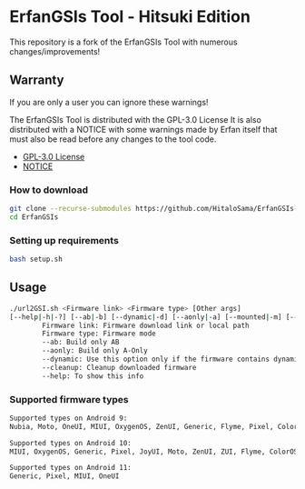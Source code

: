 # ErfanGSIs Tool - Hitsuki Edition

This repository is a fork of the ErfanGSIs Tool with numerous changes/improvements!

## Warranty

If you are only a user you can ignore these warnings!

The ErfanGSIs Tool is distributed with the GPL-3.0 License
It is also distributed with a NOTICE with some warnings made by Erfan itself that must also be read before any changes to the tool code.
* [GPL-3.0 License](https://github.com/HitaloSama/ErfanGSIs-Hitsuki/blob/master/LICENSE)
* [NOTICE](https://github.com/HitaloSama/ErfanGSIs-Hitsuki/blob/master/NOTICE)

### How to download

```bash
git clone --recurse-submodules https://github.com/HitaloSama/ErfanGSIs-Hitsuki.git ErfanGSIs 
cd ErfanGSIs
```

### Setting up requirements

```bash
bash setup.sh
```

## Usage

```bash
./url2GSI.sh <Firmware link> <Firmware type> [Other args]
[--help|-h|-?] [--ab|-b] [--dynamic|-d] [--aonly|-a] [--mounted|-m] [--cleanup|-c]
        Firmware link: Firmware download link or local path
        Firmware type: Firmware mode
        --ab: Build only AB
        --aonly: Build only A-Only
        --dynamic: Use this option only if the firmware contains dynamic partitions
        --cleanup: Cleanup downloaded firmware
        --help: To show this info
```

### Supported firmware types

```bash
Supported types on Android 9:
Nubia, Moto, OneUI, MIUI, OxygenOS, ZenUI, Generic, Flyme, Pixel, ColorOS, ZUI, Xperia, RazerUI, VOS, RogUI

Supported types on Android 10:
MIUI, OxygenOS, Generic, Pixel, JoyUI, Moto, ZenUI, ZUI, Flyme, ColorOS, VOS, OneUI, RogUI, Nubia

Supported types on Android 11:
Generic, Pixel, MIUI, OneUI
```
